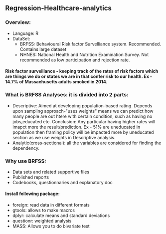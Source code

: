 ## Regression-Healthcare-analytics
### Overview:
  - Language: R
  - DataSet:
    - BRFSS: Behavioural Risk factor Survelliance system. Recommended. Contains large dataset
    - NHNES: National Health and Nutrition Examination Survey. Not recommended as low participation and rejection rate.
#### Risk factor surveillance - keeping track of the rates of risk factors which are things we do or states we are in that confer risk to our health. Ex - 14.7% of Massachusetts adults smoked in 2014.

### What is BRFSS Analyses: it is divided into 2 parts:
  - Descriptive: Aimed at developing population-based rating. Depends upon sampling approach-"uses weights" means we can predict how many people are out htere with certain condition, such as having no jobs,educated etc. Conclusion: Any particular having higher rates will imapct more the result/prediction. Ex - 51% are uneducated in population then framing policy will be impacted more by uneducated section as we use weights in Descriptive analysis.
  - Analytic(cross-sectional): all the variables are considered for finding the dependency.
### Why use BRFSS:
  - Data sets and related supportive files
  - Published reports
  - Codebooks, questionnaries and explanatory doc
#### Install following package:
  - foreign: read data in different formats
  - gtools: allows to make macros
  - dplyr: calculate means and standard deviations
  - questionr: weighted analysis
  - MASS: Allows you to do bivariate test


